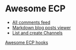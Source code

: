 # Awesome ECP

- [All comments feed](https://lennardevertz.github.io/ecp-view/)
- [Markdown blog posts viewer](https://ecp-eth.github.io/md/)
- [List and create Channels](https://ecp-channel-tool.vercel.app)

[Awesome ECP hooks](https://github.com/ecp-eth/awesome-ecp-hooks)
